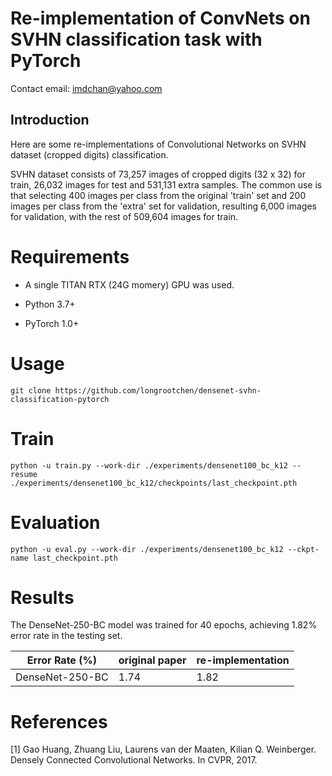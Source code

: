 # Re-implementation of ConvNets on SVHN classification task with PyTorch

Contact email: imdchan@yahoo.com

## Introduction

Here are some re-implementations of Convolutional Networks on SVHN dataset (cropped digits) classification.

SVHN dataset consists of 73,257 images of cropped digits (32 x 32) for train, 26,032 images for test and 531,131 extra samples.
The common use is that selecting 400 images per class from the original 'train' set and 200 images per class from the 'extra' set for validation, resulting 6,000 images for validation, with the rest of 509,604 images for train.

# Requirements

- A single TITAN RTX (24G momery) GPU was used.

- Python 3.7+

- PyTorch 1.0+

# Usage

    git clone https://github.com/longrootchen/densenet-svhn-classification-pytorch
    
# Train

    python -u train.py --work-dir ./experiments/densenet100_bc_k12 --resume ./experiments/densenet100_bc_k12/checkpoints/last_checkpoint.pth
    
# Evaluation

    python -u eval.py --work-dir ./experiments/densenet100_bc_k12 --ckpt-name last_checkpoint.pth
    
# Results

The DenseNet-250-BC model was trained for 40 epochs, achieving 1.82% error rate in the testing set.

| Error Rate (%) | original paper | re-implementation |
| ----- | ----- | ----- |
| DenseNet-250-BC | 1.74 | 1.82 |

# References

[1] Gao Huang, Zhuang Liu, Laurens van der Maaten, Kilian Q. Weinberger. Densely Connected Convolutional Networks. In CVPR, 2017.
